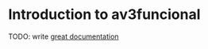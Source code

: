 # Introduction to av3funcional

TODO: write [great documentation](http://jacobian.org/writing/what-to-write/)
